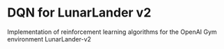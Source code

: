 # DQN for LunarLander v2
 Implementation of reinforcement learning algorithms for the OpenAI Gym environment LunarLander-v2 
